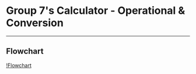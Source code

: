 # Group 7's Calculator - Operational & Conversion

---

## Flowchart
[!Flowchart](flowchart.png "Flowchart")
